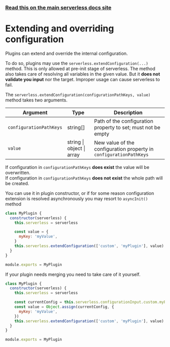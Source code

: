 <!--
title: Serverless Framework - Plugins - Extending and overriding the configuration
description: How to extend and override configuration via a plugin
short_title: Serverless Plugins - Extending & Overwriting Configuration
keywords:
  ['Serverless Framework', 'Plugins', 'Configuration', 'Extend', 'Override']
-->

<!-- DOCS-SITE-LINK:START automatically generated  -->

### [Read this on the main serverless docs site](https://www.serverless.com/framework/docs/guides/plugins/extending-configuration)

<!-- DOCS-SITE-LINK:END -->

# Extending and overriding configuration

Plugins can extend and override the internal configuration.

To do so, plugins may use the `serverless.extendConfiguration(...)` method.
This is only allowed at pre-init stage of serverless.
The method also takes care of resolving all variables in the given value. But it **does not validate you input** nor the target. Improper usage can cause serverless to fail.

The `serverless.extendConfiguration(configurationPathKeys, value)` method takes two arguments.

| Argument                | Type                      | Description                                                        |
| ----------------------- | ------------------------- | ------------------------------------------------------------------ |
| `configurationPathKeys` | string[]                  | Path of the configuration property to set; must not be empty       |
| `value`                 | string \| object \| array | New value of the configuration property in `configurationPathKeys` |

If configuration in `configurationPathKeys` **does exist** the value will be overwritten.  
If configuration in `configurationPathKeys` **does not exist** the whole path will be created.

You can use it in plugin constructor, or if for some reason configuration extension is resolved asynchronously you may resort to `asyncInit()` method

```js
class MyPlugin {
  constructor(serverless) {
    this.serverless = serverless

    const value = {
      myKey: 'myValue',
    }
    this.serverless.extendConfiguration(['custom', 'myPlugin'], value)
  }
}

module.exports = MyPlugin
```

If your plugin needs merging you need to take care of it yourself.

```js
class MyPlugin {
  constructor(serverless) {
    this.serverless = serverless

    const currentConfig = this.serverless.configurationInput.custom.myPlugin
    const value = Object.assign(currentConfig, {
      myKey: 'myValue',
    })
    this.serverless.extendConfiguration(['custom', 'myPlugin'], value)
  }
}

module.exports = MyPlugin
```
